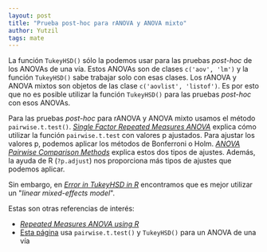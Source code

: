 ```yaml
---
layout: post
title: "Prueba post-hoc para rANOVA y ANOVA mixto"
author: Yutzil
tags: mate
---
```


La función `TukeyHSD()` sólo la podemos usar para las pruebas _post-hoc_ de los ANOVAs de una vía.
Estos ANOVAs son de clases `c('aov', 'lm')` y la función `TukeyHSD()` sabe trabajar solo con esas clases.
Los rANOVA y ANOVA mixtos son objetos de las clase `c('aovlist', 'listof')`.
Es por esto que no es posible utilizar la función `TukeyHSD()` para las pruebas _post-hoc_ con esos ANOVAs.

Para las pruebas _post-hoc_ para rANOVA y ANOVA mixto usamos el método `pairwise.t.test()`.
[_Single Factor Repeated Measures ANOVA_](http://ww2.coastal.edu/kingw/statistics/R-tutorials/repeated.html) explica cómo utilizar la función `pairwise.t.test` con valores p ajustados.
Para ajustar los valores p, podemos aplicar los métodos de Bonferroni o Holm.
[_ANOVA Pairwise Comparison Methods_](http://rtutorialseries.blogspot.mx/2011/03/r-tutorial-series-anova-pairwise.html) explica estos dos tipos de ajustes.
Además, la ayuda de R (`?p.adjust`) nos proporciona más tipos de ajustes que podemos aplicar.

Sin embargo, en [_Error in TukeyHSD in R_](http://stackoverflow.com/questions/17534883/error-in-tukeyhsd-in-r) encontramos que es mejor utilizar un "_linear mixed-effects model_".

Estas son otras referencias de interés:

- [_Repeated Measures ANOVA using R_](https://gribblelab.wordpress.com/2009/03/09/repeated-measures-anova-using-r/)
- [Esta página](http://statistics.ats.ucla.edu/stat/r/faq/posthoc.htm) usa `pairwise.t.test()` y `TukeyHSD()` para un ANOVA de una vía
